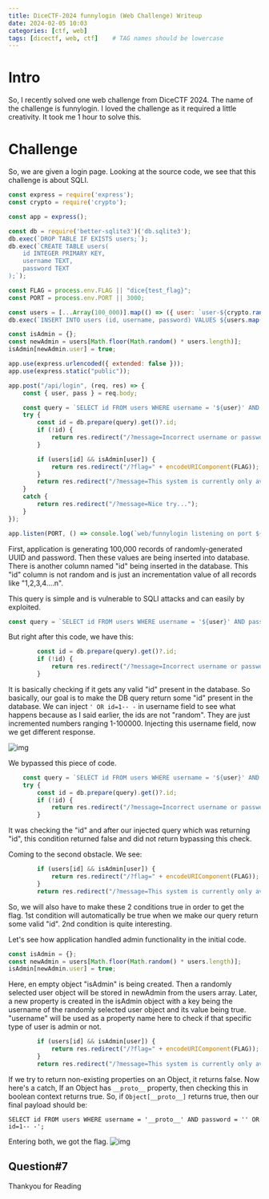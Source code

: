 ```yaml
---
title: DiceCTF-2024 funnylogin (Web Challenge) Writeup
date: 2024-02-05 10:03
categories: [ctf, web]
tags: [dicectf, web, ctf]    # TAG names should be lowercase
---
```


# Intro

So, I recently solved one web challenge from DiceCTF 2024. The name of the challenge is funnylogin. I loved the challenge as it required a little creativity. It took me 1 hour to solve this.

# Challenge

So, we are given a login page. Looking at the source code, we see that this challenge is about SQLI.
```js
const express = require('express');
const crypto = require('crypto');

const app = express();

const db = require('better-sqlite3')('db.sqlite3');
db.exec(`DROP TABLE IF EXISTS users;`);
db.exec(`CREATE TABLE users(
    id INTEGER PRIMARY KEY,
    username TEXT,
    password TEXT
);`);

const FLAG = process.env.FLAG || "dice{test_flag}";
const PORT = process.env.PORT || 3000;

const users = [...Array(100_000)].map(() => ({ user: `user-${crypto.randomUUID()}`, pass: crypto.randomBytes(8).toString("hex") }));
db.exec(`INSERT INTO users (id, username, password) VALUES ${users.map((u,i) => `(${i}, '${u.user}', '${u.pass}')`).join(", ")}`);

const isAdmin = {};
const newAdmin = users[Math.floor(Math.random() * users.length)];
isAdmin[newAdmin.user] = true;

app.use(express.urlencoded({ extended: false }));
app.use(express.static("public"));

app.post("/api/login", (req, res) => {
    const { user, pass } = req.body;

    const query = `SELECT id FROM users WHERE username = '${user}' AND password = '${pass}';`;
    try {
        const id = db.prepare(query).get()?.id;
        if (!id) {
            return res.redirect("/?message=Incorrect username or password");
        }

        if (users[id] && isAdmin[user]) {
            return res.redirect("/?flag=" + encodeURIComponent(FLAG));
        }
        return res.redirect("/?message=This system is currently only available to admins...");
    }
    catch {
        return res.redirect("/?message=Nice try...");
    }
});

app.listen(PORT, () => console.log(`web/funnylogin listening on port ${PORT}`));
```

First, application is generating 100,000 records of randomly-generated UUID and password. Then these values are being inserted into database. There is another column named "id" being inserted in the database. This "id" column is not random and is just an incrementation value of all records like "1,2,3,4....n".

This query is simple and is vulnerable to SQLI attacks and can easily by exploited.
```js
const query = `SELECT id FROM users WHERE username = '${user}' AND password = '${pass}';`;
```
But right after this code, we have this:
```js
        const id = db.prepare(query).get()?.id;
        if (!id) {
            return res.redirect("/?message=Incorrect username or password");
        }
```
It is basically checking if it gets any valid "id" present in the database. So basically, our goal is to make the DB query return some "id" present in the database.
We can inject ```' OR id=1-- -``` in username field to see what happens because as I said earlier, the ids are not "random". They are just incremented numbers ranging 1-100000.
Injecting this username field, now we get different response.

![img](https://i.imgur.com/dbrgwWx.jpeg)

We bypassed this piece of code. 
```js
    const query = `SELECT id FROM users WHERE username = '${user}' AND password = '${pass}';`;
    try {
        const id = db.prepare(query).get()?.id;
        if (!id) {
            return res.redirect("/?message=Incorrect username or password");
        }
```

It was checking the "id" and after our injected query which was returning "id", this condition returned false and did not return bypassing this check. 

Coming to the second obstacle. We see:
```js
        if (users[id] && isAdmin[user]) {
            return res.redirect("/?flag=" + encodeURIComponent(FLAG));
        }
        return res.redirect("/?message=This system is currently only available to admins...");
```

So, we will also have to make these 2 conditions true in order to get the flag. 1st condition will automatically be true when we make our query return some valid "id". 2nd condition is quite interesting.

Let's see how application handled admin functionality in the initial code.
```js
const isAdmin = {};
const newAdmin = users[Math.floor(Math.random() * users.length)];
isAdmin[newAdmin.user] = true;
```

Here, en empty object "isAdmin" is being created. Then a randomly selected user object will be stored in newAdmin from the users array. Later, a new property is created in the isAdmin object with a key being the username of the randomly selected user object and its value being true.
"username" will be used as a property name here to check if that specific type of user is admin or not.
```js
        if (users[id] && isAdmin[user]) {
            return res.redirect("/?flag=" + encodeURIComponent(FLAG));
        }
        return res.redirect("/?message=This system is currently only available to admins...");
```
If we try to return non-existing properties on an Object, it returns false. Now here's a catch, If an Object has ```__proto__``` property, then checking this in boolean context returns true.
So, if ```Object[__proto__]``` returns true, then our final payload should be:
```
SELECT id FROM users WHERE username = '__proto__' AND password = '' OR id=1-- -';
```

Entering both, we got the flag.
![img](https://i.imgur.com/wip7IuY.jpeg)

## **Question#7** ##


Thankyou for Reading
